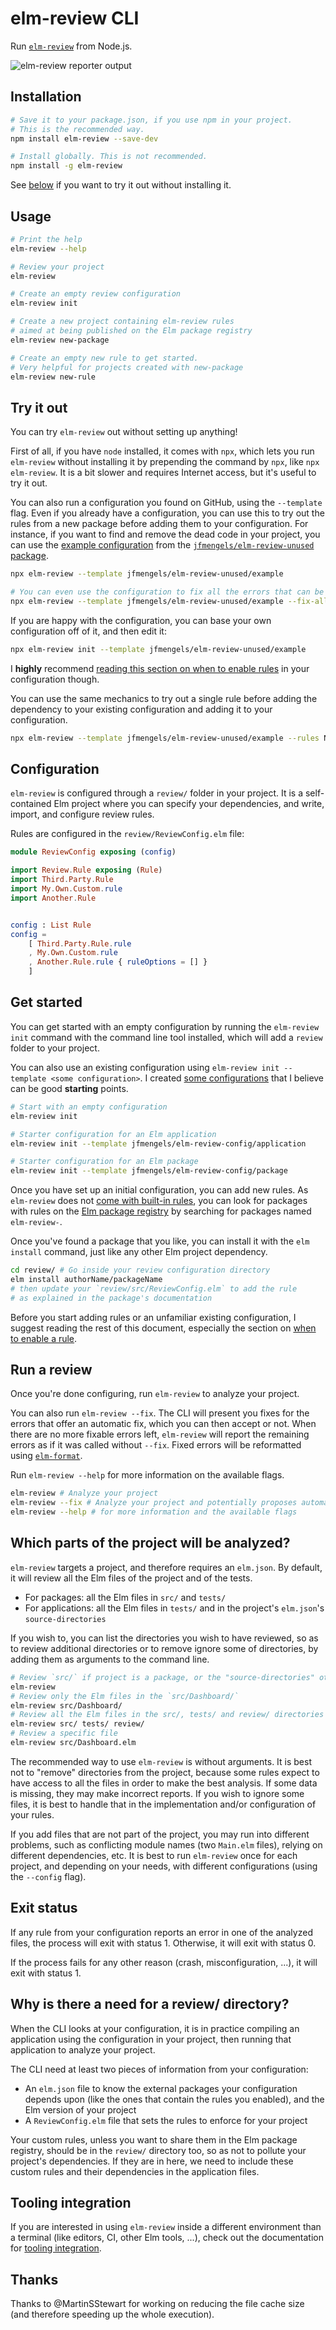 # elm-review CLI

Run [`elm-review`] from Node.js.

![elm-review reporter output](https://github.com/jfmengels/node-elm-review/blob/v2.10.3/documentation/images/elm-review-report.png?raw=true)

## Installation

```bash
# Save it to your package.json, if you use npm in your project.
# This is the recommended way.
npm install elm-review --save-dev

# Install globally. This is not recommended.
npm install -g elm-review
```

See [below](#try-it-out) if you want to try it out without installing it.

## Usage

```bash
# Print the help
elm-review --help

# Review your project
elm-review

# Create an empty review configuration
elm-review init

# Create a new project containing elm-review rules
# aimed at being published on the Elm package registry
elm-review new-package

# Create an empty new rule to get started.
# Very helpful for projects created with new-package
elm-review new-rule
```

## Try it out

You can try `elm-review` out without setting up anything!

First of all, if you have `node` installed, it comes with `npx`, which lets you run `elm-review` without installing it by prepending the command by `npx`, like `npx elm-review`. It is a bit slower and requires Internet access, but it's useful to try it out.

You can also run a configuration you found on GitHub, using the `--template` flag. Even if you already have a configuration, you can use this to try out the rules from a new package before adding them to your configuration.
For instance, if you want to find and remove the dead code in your project, you can use the [example configuration](https://github.com/jfmengels/elm-review-unused/tree/master/example) from the [`jfmengels/elm-review-unused` package](https://package.elm-lang.org/packages/jfmengels/elm-review-unused/latest/).

```bash
npx elm-review --template jfmengels/elm-review-unused/example

# You can even use the configuration to fix all the errors that can be auto-fixed.
npx elm-review --template jfmengels/elm-review-unused/example --fix-all
```

If you are happy with the configuration, you can base your own configuration off of it, and then edit it:

```bash
npx elm-review init --template jfmengels/elm-review-unused/example
```

I **highly** recommend [reading this section on when to enable rules](https://package.elm-lang.org/packages/jfmengels/elm-review/latest/#when-to-write-or-enable-a-rule) in your configuration though.

You can use the same mechanics to try out a single rule before adding the dependency to your existing configuration and adding it to your configuration.

```bash
npx elm-review --template jfmengels/elm-review-unused/example --rules NoUnused.Variables
```

## Configuration

`elm-review` is configured through a `review/` folder in your project. It is a self-contained Elm project where you can
specify your dependencies, and write, import, and configure review rules.

Rules are configured in the `review/ReviewConfig.elm` file:

```elm
module ReviewConfig exposing (config)

import Review.Rule exposing (Rule)
import Third.Party.Rule
import My.Own.Custom.rule
import Another.Rule


config : List Rule
config =
    [ Third.Party.Rule.rule
    , My.Own.Custom.rule
    , Another.Rule.rule { ruleOptions = [] }
    ]
```

## Get started

You can get started with an empty configuration by running the `elm-review init` command with the command line tool installed,
which will add a `review` folder to your project.

You can also use an existing configuration using `elm-review init --template <some configuration>`.
I created [some configurations](https://github.com/jfmengels/elm-review-config) that I believe can be good **starting** points.

```bash
# Start with an empty configuration
elm-review init

# Starter configuration for an Elm application
elm-review init --template jfmengels/elm-review-config/application

# Starter configuration for an Elm package
elm-review init --template jfmengels/elm-review-config/package
```

Once you have set up an initial configuration, you can add new rules. As `elm-review` does not
[come with built-in rules](https://github.com/jfmengels/elm-review/blob/master/documentation/design/no-built-in-rules.md),
you can look for packages with rules on the [Elm package registry](https://package.elm-lang.org/) by searching for packages named `elm-review-`.

Once you've found a package that you like, you can install it with the `elm install` command, just like any other Elm project dependency.

```bash
cd review/ # Go inside your review configuration directory
elm install authorName/packageName
# then update your `review/src/ReviewConfig.elm` to add the rule
# as explained in the package's documentation
```

Before you start adding rules or an unfamiliar existing configuration, I suggest reading the rest of this document, especially the section on [when to enable a rule](#when-to-write-or-enable-a-rule).

## Run a review

Once you're done configuring, run `elm-review` to analyze your project.

You can also run `elm-review --fix`. The CLI will present you fixes for the errors that offer an automatic fix, which you can then accept or not. When there are no more fixable errors left, `elm-review` will report the remaining errors as if it was called without `--fix`. Fixed errors will be reformatted using [`elm-format`].

Run `elm-review --help` for more information on the available flags.

```bash
elm-review # Analyze your project
elm-review --fix # Analyze your project and potentially proposes automatic fixes
elm-review --help # for more information and the available flags
```

## Which parts of the project will be analyzed?

`elm-review` targets a project, and therefore requires an `elm.json`. By default, it will review all the Elm files of the project and of the tests.

- For packages: all the Elm files in `src/` and `tests/`
- For applications: all the Elm files in `tests/` and in the project's `elm.json`'s `source-directories`

If you wish to, you can list the directories you wish to have reviewed, so as to review additional directories or to remove ignore some of directories, by adding them as arguments to the command line.

```bash
# Review `src/` if project is a package, or the "source-directories" otherwise, along with `tests/`
elm-review
# Review only the Elm files in the `src/Dashboard/`
elm-review src/Dashboard/
# Review all the Elm files in the src/, tests/ and review/ directories
elm-review src/ tests/ review/
# Review a specific file
elm-review src/Dashboard.elm
```

The recommended way to use `elm-review` is without arguments. It is best not to "remove" directories from the project, because some rules expect to have access to all the files in order to make the best analysis. If some data is missing, they may make incorrect reports. If you wish to ignore some files, it is best to handle that in the implementation and/or configuration of your rules.

If you add files that are not part of the project, you may run into different problems, such as conflicting module names (two `Main.elm` files), relying on different dependencies, etc. It is best to run `elm-review` once for each project, and depending on your needs, with different configurations (using the `--config` flag).

## Exit status

If any rule from your configuration reports an error in one of the analyzed files, the process will exit with status 1. Otherwise, it will exit with status 0.

If the process fails for any other reason (crash, misconfiguration, ...), it will exit with status 1.

## Why is there a need for a review/ directory?

When the CLI looks at your configuration, it is in practice compiling an application using the configuration in your project, then running that application to analyze your project.

The CLI need at least two pieces of information from your configuration:

- An `elm.json` file to know the external packages your configuration depends upon (like the ones that contain the rules you enabled), and the Elm version of your project
- A `ReviewConfig.elm` file that sets the rules to enforce for your project

Your custom rules, unless you want to share them in the Elm package registry, should be in the `review/` directory too, so as not to pollute your project's dependencies. If they are in here, we need to include these custom rules and their dependencies in the application files.

[`elm-review`]: https://github.com/jfmengels/elm-review
[`elm-format`]: https://github.com/avh4/elm-format

## Tooling integration

If you are interested in using `elm-review` inside a different environment than a terminal (like editors, CI, other Elm tools, ...), check out the documentation for [tooling integration](./documentation/tooling-integration.md).

## Thanks

Thanks to @MartinSStewart for working on reducing the file cache size (and therefore speeding up the whole execution).
